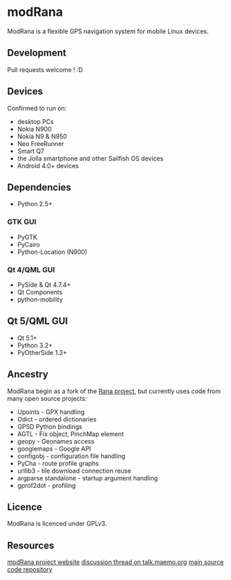 # modRana #

ModRana is a flexible GPS navigation system for mobile Linux devices.

## Development ##

Pull requests welcome ! :D

## Devices ##
Confirmed to run on:
* desktop PCs
* Nokia N900
* Nokia N9 & N950
* Neo FreeRunner
* Smart Q7
* the Jolla smartphone and other Sailfish OS devices
* Android 4.0+ devices

## Dependencies ##

* Python 2.5+

### GTK GUI ###
* PyGTK
* PyCairo
* Python-Location (N900)

### Qt 4/QML GUI ###
* PySide & Qt 4.7.4+
* Qt Components
* python-mobility

## Qt 5/QML GUI ###
* Qt 5.1+
* Python 3.2+
* PyOtherSide 1.3+

## Ancestry ##

ModRana begin as a fork of the [Rana project](http://wiki.openstreetmap.org/wiki/Rana),
but currently uses code from many open source projects:

* Upoints - GPX handling
* Odict - ordered dictionaries
* GPSD Python bindings
* AGTL - Fix object, PinchMap element
* geopy - Geonames access
* googlemaps - Google API
* configobj - configuration file handling
* PyCha - route profile graphs
* urllib3 - tile download connection reuse
* argparse standalone - startup argument handling
* gprof2dot - profiling

## Licence ##

ModRana is licenced under GPLv3.

## Resources ##

[modRana project website](http://www.modrana.org)
[discussion thread on talk.maemo.org](http://talk.maemo.org/showthread.php?t=58861)
[main source code repository](https://github.com/M4rtinK/modrana)
